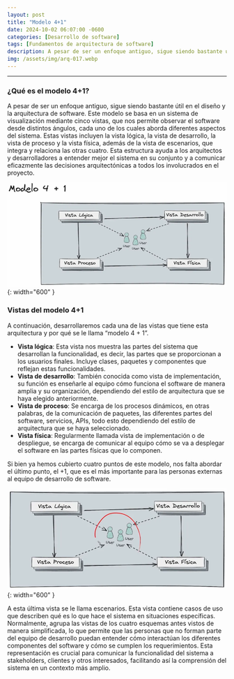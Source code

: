 ```yaml
---
layout: post
title: "Modelo 4+1"
date: 2024-10-02 06:07:00 -0600
categories: [Desarrollo de software]
tags: [Fundamentos de arquitectura de software]
description: A pesar de ser un enfoque antiguo, sigue siendo bastante útil en el diseño y la arquitectura de software.....
img: /assets/img/arq-017.webp
---
```


---

### ¿Qué es el modelo 4+1?

A pesar de ser un enfoque antiguo, sigue siendo bastante útil en el diseño y la arquitectura de software. Este modelo se basa en un sistema de visualización mediante cinco vistas, que nos permite observar el software desde distintos ángulos, cada uno de los cuales aborda diferentes aspectos del sistema. Estas vistas incluyen la vista lógica, la vista de desarrollo, la vista de proceso y la vista física, además de la vista de escenarios, que integra y relaciona las otras cuatro. Esta estructura ayuda a los arquitectos y desarrolladores a entender mejor el sistema en su conjunto y a comunicar eficazmente las decisiones arquitectónicas a todos los involucrados en el proyecto.

![alt text](/assets/img/arq-017-1.webp){: width="600" }

### Vistas del modelo 4+1

A continuación, desarrollaremos cada una de las vistas que tiene esta arquitectura y por qué se le llama “modelo 4 + 1”.

- **Vista lógica**: Esta vista nos muestra las partes del sistema que desarrollan la funcionalidad, es decir, las partes que se proporcionan a los usuarios finales. Incluye clases, paquetes y componentes que reflejan estas funcionalidades.
- **Vista de desarrollo**: También conocida como vista de implementación, su función es enseñarle al equipo cómo funciona el software de manera amplia y su organización, dependiendo del estilo de arquitectura que se haya elegido anteriormente.
- **Vista de proceso**: Se encarga de los procesos dinámicos, en otras palabras, de la comunicación de paquetes, las diferentes partes del software, servicios, APIs, todo esto dependiendo del estilo de arquitectura que se haya seleccionado.
- **Vista física**: Regularmente llamada vista de implementación o de despliegue, se encarga de comunicar al equipo cómo se va a desplegar el software en las partes físicas que lo componen.

Si bien ya hemos cubierto cuatro puntos de este modelo, nos falta abordar el último punto, el +1, que es el más importante para las personas externas al equipo de desarrollo de software.

![alt text](/assets/img/arq-017-2.webp){: width="600" }

A esta última vista se le llama escenarios. Esta vista contiene casos de uso que describen qué es lo que hace el sistema en situaciones específicas. Normalmente, agrupa las vistas de los cuatro esquemas antes vistos de manera simplificada, lo que permite que las personas que no forman parte del equipo de desarrollo puedan entender cómo interactúan los diferentes componentes del software y cómo se cumplen los requerimientos. Esta representación es crucial para comunicar la funcionalidad del sistema a stakeholders, clientes y otros interesados, facilitando así la comprensión del sistema en un contexto más amplio.





